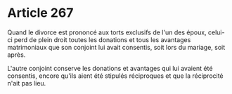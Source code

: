 # Article 267

Quand le divorce est prononcé aux torts exclusifs de l'un des époux, celui-ci perd de plein droit toutes les donations et tous les avantages matrimoniaux que son conjoint lui avait consentis, soit lors du mariage, soit après.

L'autre conjoint conserve les donations et avantages qui lui avaient été consentis, encore qu'ils aient été stipulés réciproques et que la réciprocité n'ait pas lieu.
